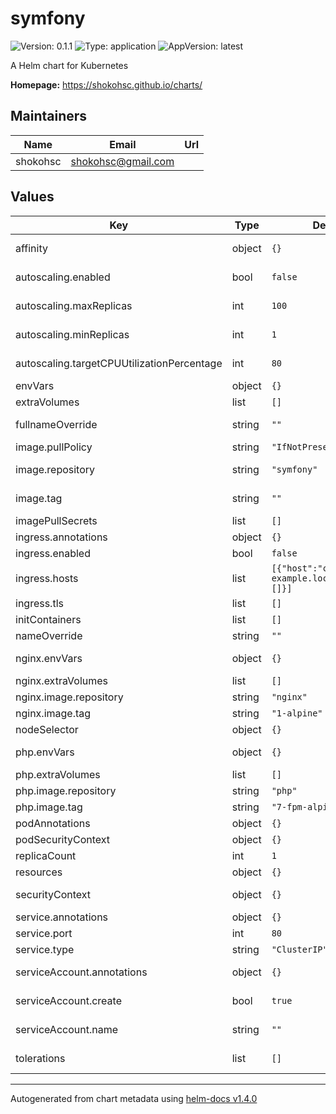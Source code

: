 # symfony

![Version: 0.1.1](https://img.shields.io/badge/Version-0.1.1-informational?style=flat-square) ![Type: application](https://img.shields.io/badge/Type-application-informational?style=flat-square) ![AppVersion: latest](https://img.shields.io/badge/AppVersion-latest-informational?style=flat-square)

A Helm chart for Kubernetes

**Homepage:** <https://shokohsc.github.io/charts/>

## Maintainers

| Name | Email | Url |
| ---- | ------ | --- |
| shokohsc | shokohsc@gmail.com |  |

## Values

| Key | Type | Default | Description |
|-----|------|---------|-------------|
| affinity | object | `{}` | node/pod affinities (requires Kubernetes >=1.6) |
| autoscaling.enabled | bool | `false` | HorizontalPodAutoscaler toggle |
| autoscaling.maxReplicas | int | `100` | HorizontalPodAutoscaler maximum replicas |
| autoscaling.minReplicas | int | `1` | HorizontalPodAutoscaler minimum replicas |
| autoscaling.targetCPUUtilizationPercentage | int | `80` | HorizontalPodAutoscaler targetCPUUtilizationPercentage |
| envVars | object | `{}` | Pod environment variables |
| extraVolumes | list | `[]` | Pod extra volumes |
| fullnameOverride | string | `""` | release full release name override option |
| image.pullPolicy | string | `"IfNotPresent"` | container image pull policy |
| image.repository | string | `"symfony"` | container image repository: some symfony app |
| image.tag | string | `""` | container image tag or Chart appVersion if undefined |
| imagePullSecrets | list | `[]` | registry secret |
| ingress.annotations | object | `{}` | Ingress annotations |
| ingress.enabled | bool | `false` | Ingress toggle |
| ingress.hosts | list | `[{"host":"chart-example.local","paths":[]}]` | Ingress hosts entries |
| ingress.tls | list | `[]` | Ingress tls entries |
| initContainers | list | `[]` | Pod init containers |
| nameOverride | string | `""` | release name override option |
| nginx.envVars | object | `{}` | nginx container environment variables |
| nginx.extraVolumes | list | `[]` | nginx container extra volumes |
| nginx.image.repository | string | `"nginx"` | nginx image repository |
| nginx.image.tag | string | `"1-alpine"` | nginx image tag |
| nodeSelector | object | `{}` | node labels for pod assignment |
| php.envVars | object | `{}` | php container environment variables |
| php.extraVolumes | list | `[]` | php container extra volumes |
| php.image.repository | string | `"php"` | php image repository |
| php.image.tag | string | `"7-fpm-alpine"` | php image tag |
| podAnnotations | object | `{}` | Pod annotations |
| podSecurityContext | object | `{}` | Pod security group context |
| replicaCount | int | `1` | pods replica count |
| resources | object | `{}` | pod resource requests & limits |
| securityContext | object | `{}` | Deployment security group context |
| service.annotations | object | `{}` | Service annotations |
| service.port | int | `80` | Service port |
| service.type | string | `"ClusterIP"` | Service type |
| serviceAccount.annotations | object | `{}` | Annotations to add to the service account |
| serviceAccount.create | bool | `true` | Specifies whether a service account should be created |
| serviceAccount.name | string | `""` | The name of the service account to use |
| tolerations | list | `[]` | node taints to tolerate (requires Kubernetes >=1.6) |

----------------------------------------------
Autogenerated from chart metadata using [helm-docs v1.4.0](https://github.com/norwoodj/helm-docs/releases/v1.4.0)
